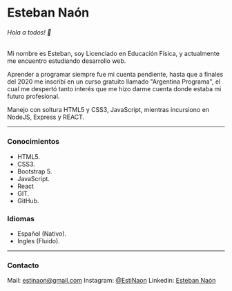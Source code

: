 # Esteban Naón
###### Hola a todos! 👋
Mi nombre es Esteban, soy Licenciado en Educación Física, y actualmente me encuentro estudiando desarrollo web.

Aprender a programar siempre fue mi cuenta pendiente, hasta que a finales del 2020 me inscribí en un curso gratuito llamado "Argentina Programa", el cual me despertó tanto interés que me hizo darme cuenta donde estaba mi futuro profesional.

Manejo con soltura HTML5 y CSS3, JavaScript, mientras incursiono en NodeJS, Express y REACT.

------------
### Conocimientos
- HTML5.
- CSS3.
- Bootstrap 5.
- JavaScript.
- React
- GIT.
- GitHub.

### Idiomas
- Español (Nativo).
- Ingles (Fluido).
------------
### Contacto
Mail: estinaon@gmail.com
Instagram: [@EstiNaon](https://www.instagram.com/estinaon/ "@EstiNaon")
Linkedin: [Esteban Naón](www.linkedin.com/in/esteban-naon "Esteban Naón")

